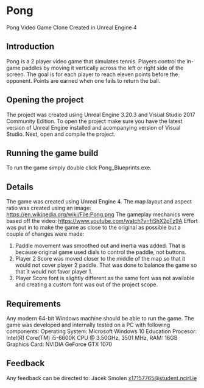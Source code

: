 # Pong
Pong Video Game Clone Created in Unreal Engine 4

## Introduction
Pong is a 2 player video game that simulates tennis.
Players control the in-game paddles by moving it vertically across the left or right side of the screen.
The goal is for each player to reach eleven points before the opponent.
Points are earned when one fails to return the ball.

## Opening the project
The project was created using Unreal Engine 3.20.3 and Visual Studio 2017 Community Edition.
To open the project make sure you have the latest version of Unreal Engine installed and acompanying version of Visual Studio.
Next, open and compile the project.

## Running the game build
To run the game simply double click Pong_Blueprints.exe.

## Details
The game was created using Unreal Engine 4.
The map layout and aspect ratio was created using an image: https://en.wikipedia.org/wiki/File:Pong.png
The gameplay mechanics were based off the video: https://www.youtube.com/watch?v=fiShX2pTz9A
Effort was put in to make the game as close to the original as possible but a couple of changes were made:
1. Paddle movement was smoothed out and inertia was added. That is because original game used dials to control the paddle, not buttons.
2. Player 2 Score was moved closer to the middle of the map so that it would not cover player 2 paddle. That was done to balance the game so that it would not favor player 1.
3. Player Score font is slightly different as the same font was not available and creating a custom font was out of the project scope.

## Requirements
Any modern 64-bit Windows machine should be able to run the game.
The game was developed and internally tested on a PC with following components:
Operating System: Microsoft Windows 10 Education
Procesor: Intel(R) Core(TM) i5-6600K CPU @ 3.50GHz, 3501 MHz,
RAM: 16GB
Graphics Card: NVIDIA GeForce GTX 1070

## Feedback
Any feedback can be directed to:
Jacek Smolen
x17157765@student.ncirl.ie
